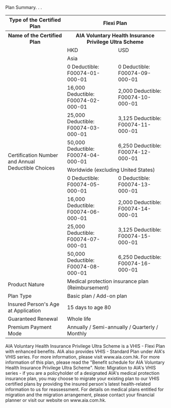 Plan Summary. . . 

<table>
<tr>
<th>Type of the Certified Plan</th>
<th colspan="2">Flexi Plan</th>
</tr>
<tr>
<th>Name of the Certified Plan</th>
<th colspan="2">AIA Voluntary Health Insurance Privilege Ultra Scheme</th>
</tr>
<tr>
<td rowspan="11">Certification Number and Annual Deductible Choices</td>
<td>HKD</td>
<td>USD</td>
</tr>
<tr>
<td colspan="2">Asia</td>
</tr>
<tr>
<td>0 Deductible: F00074-01-000-01</td>
<td>0 Deductible: F00074-09-000-01</td>
</tr>
<tr>
<td>16,000 Deductible: F00074-02-000-01</td>
<td>2,000 Deductible: F00074-10-000-01</td>
</tr>
<tr>
<td>25,000 Deductible: F00074-03-000-01</td>
<td>3,125 Deductible: F00074-11-000-01</td>
</tr>
<tr>
<td>50,000 Deductible: F00074-04-000-01</td>
<td>6,250 Deductible: F00074-12-000-01</td>
</tr>
<tr>
<td colspan="2">Worldwide (excluding United States)</td>
</tr>
<tr>
<td>0 Deductible: F00074-05-000-01</td>
<td>0 Deductible: F00074-13-000-01</td>
</tr>
<tr>
<td>16,000 Deductible: F00074-06-000-01</td>
<td>2,000 Deductible: F00074-14-000-01</td>
</tr>
<tr>
<td>25,000 Deductible: F00074-07-000-01</td>
<td>3,125 Deductible: F00074-15-000-01</td>
</tr>
<tr>
<td>50,000 Deductible: F00074-08-000-01</td>
<td>6,250 Deductible: F00074-16-000-01</td>
</tr>
<tr>
<td>Product Nature</td>
<td colspan="2">Medical protection insurance plan (Reimbursement)</td>
</tr>
<tr>
<td>Plan Type</td>
<td colspan="2">Basic plan / Add-on plan</td>
</tr>
<tr>
<td>Insured Person's Age at Application</td>
<td colspan="2">15 days to age 80</td>
</tr>
<tr>
<td>Guaranteed Renewal</td>
<td colspan="2">Whole life</td>
</tr>
<tr>
<td>Premium Payment Mode</td>
<td colspan="2">Annually / Semi-annually / Quarterly / Monthly</td>
</tr>
</table>  
AIA Voluntary Health Insurance Privilege Ultra Scheme is a VHIS - Flexi Plan with enhanced benefits. AIA also provides VHIS -
Standard Plan under AIA's VHIS series. For more information, please visit www.aia.com.hk.  
For more information of this plan, please read the "Benefit schedule for AIA Voluntary Health Insurance Privilege Ultra Scheme".  
Note:  
Migration to AIA's VHIS series - if you are a policyholder of a designated AIA's medical protection insurance plan, you may choose
to migrate your existing plan to our VHIS certified plans by providing the insured person's latest health-related information to us
for reassessment. For details on medical plans entitled for migration and the migration arrangement, please contact your financial
planner or visit our website on www.aia.com.hk.  
<!-- PageBreak -->  
<!-- PageNumber="12" -->
<!-- PageHeader="MEDICAL PROTECTION" -->
<!-- PageHeader="AIA VOLUNTARY HEALTH INSURANCE PRIVILEGE ULTRA SCHEME" -->